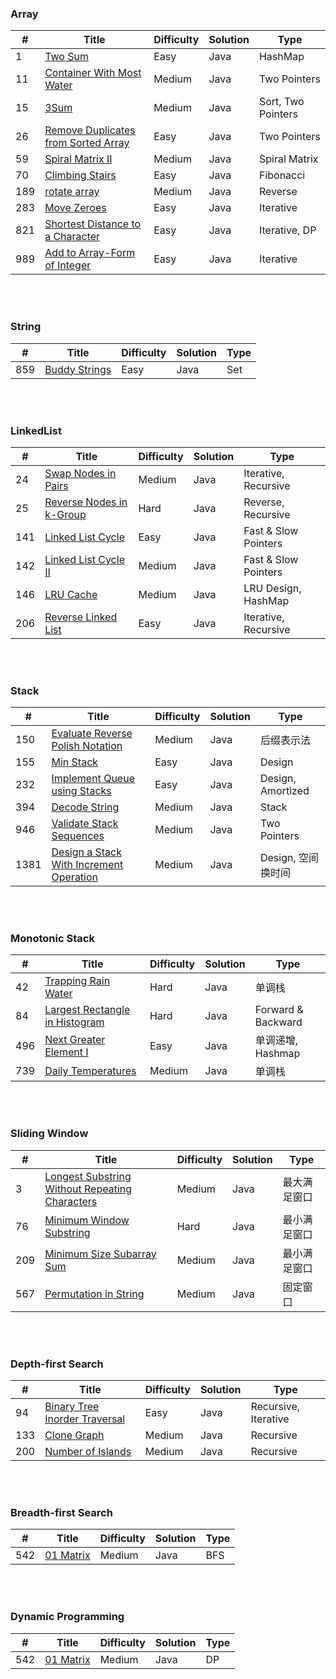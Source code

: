### Array
| # | Title | Difficulty | Solution | Type |
|---| ----- | ---------- | -------- | ---- |
| 1 | [Two Sum](https://github.com/HackBL/Leetcode/blob/main/Array/1.%20Two%20Sum.md) | Easy | Java | HashMap |
| 11 | [Container With Most Water](https://github.com/HackBL/Leetcode/blob/main/Array/11.%20Container%20With%20Most%20Water.md) | Medium | Java | Two Pointers |
| 15 | [3Sum](https://github.com/HackBL/Leetcode/blob/main/Array/15.%203Sum.md) | Medium | Java | Sort, Two Pointers |
| 26 | [Remove Duplicates from Sorted Array](https://github.com/HackBL/Leetcode/blob/main/Array/26.%20Remove%20Duplicates%20from%20Sorted%20Array.md) | Easy | Java | Two Pointers |
| 59 | [Spiral Matrix II](https://github.com/HackBL/Leetcode/blob/main/Array/59.%20Spiral%20Matrix%20II.md) | Medium | Java | Spiral Matrix |
| 70 | [Climbing Stairs](https://github.com/HackBL/Leetcode/blob/main/Array/70.%20Climbing%20Stairs.md) | Easy | Java | Fibonacci |
| 189 | [rotate array](https://github.com/HackBL/Leetcode/blob/main/Array/189.%20rotate%20array.md) | Medium | Java | Reverse |
| 283 | [Move Zeroes](https://github.com/HackBL/Leetcode/blob/main/Array/283.%20Move%20Zeros.md) | Easy | Java | Iterative |
| 821 | [Shortest Distance to a Character](https://github.com/HackBL/Leetcode/blob/main/Array/821.%20Shortest%20Distance%20to%20a%20Character.md) | Easy | Java |  Iterative, DP|
| 989 | [Add to Array-Form of Integer](https://github.com/HackBL/Leetcode/blob/main/Array/989.%20Add%20to%20Array-Form%20of%20Integer.md) | Easy | Java | Iterative |


<br /><br />
### String
| # | Title | Difficulty | Solution | Type |
|---| ----- | ---------- | -------- | ---- |
| 859 | [Buddy Strings](https://github.com/HackBL/Leetcode/blob/main/String/859.%20Buddy%20Strings.md) | Easy | Java | Set |



<br /><br />
### LinkedList
| # | Title | Difficulty | Solution | Type |
|---| ----- | ---------- | -------- | ---- |
| 24 | [Swap Nodes in Pairs](https://github.com/HackBL/Leetcode/blob/main/LinkedList/24.%20Swap%20Nodes%20in%20Pairs.md) | Medium | Java | Iterative, Recursive |
| 25 | [Reverse Nodes in k-Group](https://github.com/HackBL/Leetcode/blob/main/LinkedList/25.%20Reverse%20Nodes%20in%20k-Group.md) | Hard | Java | Reverse, Recursive |
| 141 | [Linked List Cycle](https://github.com/HackBL/Leetcode/blob/main/LinkedList/141.%20Linked%20List%20Cycle.md) | Easy | Java | Fast & Slow Pointers |
| 142 | [Linked List Cycle II](https://github.com/HackBL/Leetcode/blob/main/LinkedList/142.%20Linked%20List%20Cycle%20II.md) | Medium | Java | Fast & Slow Pointers |
| 146 | [LRU Cache](https://github.com/HackBL/Leetcode/blob/main/LinkedList/146.%20LRU%20cache.md) | Medium | Java | LRU Design, HashMap |
| 206 | [Reverse Linked List](https://github.com/HackBL/Leetcode/blob/main/LinkedList/206.%20Reverse%20Linked%20List.md) | Easy | Java | Iterative, Recursive |


<br /><br />
### Stack
| # | Title | Difficulty | Solution | Type |
|---| ----- | ---------- | -------- | ---- |
| 150 | [Evaluate Reverse Polish Notation](https://github.com/HackBL/Leetcode/blob/main/Stack/150.%20Evaluate%20Reverse%20Polish%20Notation.md) | Medium | Java | 后缀表示法 |
| 155 | [Min Stack](https://github.com/HackBL/Leetcode/blob/main/Stack/155.%20Min%20Stack.md) | Easy | Java | Design |
| 232 | [Implement Queue using Stacks](https://github.com/HackBL/Leetcode/blob/main/Stack/232.%20Implement%20Queue%20using%20Stacks.md) | Easy | Java | Design, Amortized |
| 394 | [Decode String](https://github.com/HackBL/Leetcode/blob/main/Stack/394.%20Decode%20String.md) | Medium | Java | Stack |
| 946 | [Validate Stack Sequences](https://github.com/HackBL/Leetcode/blob/main/Stack/946.%20Validate%20Stack%20Sequences.md) | Medium | Java | Two Pointers |
| 1381 | [Design a Stack With Increment Operation](https://github.com/HackBL/Leetcode/blob/main/Stack/1381.%20Design%20a%20Stack%20With%20Increment%20Operation.md) | Medium | Java | Design, 空间换时间 |




<br /><br />
### Monotonic Stack
| # | Title | Difficulty | Solution | Type |
|---| ----- | ---------- | -------- | ---- |
| 42 | [Trapping Rain Water](https://github.com/HackBL/Leetcode/blob/main/Monotonic%20Stack/42.%20Trapping%20Rain%20Water.md) | Hard | Java | 单调栈 |
| 84 | [Largest Rectangle in Histogram](https://github.com/HackBL/Leetcode/blob/main/Monotonic%20Stack/84.%20Largest%20Rectangle%20in%20Histogram.md) | Hard | Java | Forward & Backward |
| 496 | [Next Greater Element I](https://github.com/HackBL/Leetcode/blob/main/Monotonic%20Stack/496.%20Next%20Greater%20Element%20I.md) | Easy | Java | 单调递增, Hashmap |
| 739 | [Daily Temperatures](https://github.com/HackBL/Leetcode/blob/main/Monotonic%20Stack/739.%20Daily%20Temperatures.md) | Medium | Java | 单调栈 |

<br /><br />
### Sliding Window
| # | Title | Difficulty | Solution | Type |
|---| ----- | ---------- | -------- | ---- |
| 3 | [Longest Substring Without Repeating Characters ](https://github.com/HackBL/Leetcode/blob/main/Sliding%20Window/3.%20Longest%20Substring%20Without%20Repeating%20Characters.md) | Medium | Java | 最大满足窗口 |
| 76 | [Minimum Window Substring](https://github.com/HackBL/Leetcode/blob/main/Sliding%20Window/76.%20Minimum%20Window%20Substring.md) | Hard | Java | 最小满足窗口 |
| 209 | [Minimum Size Subarray Sum](https://github.com/HackBL/Leetcode/blob/main/Sliding%20Window/209.%20Minimum%20Size%20Subarray%20Sum.md) | Medium | Java | 最小满足窗口 |
| 567 | [Permutation in String](https://github.com/HackBL/Leetcode/blob/main/Sliding%20Window/567.%20Permutation%20in%20String.md) | Medium | Java | 固定窗口 |


<br /><br />
### Depth-first Search
| # | Title | Difficulty | Solution | Type |
|---| ----- | ---------- | -------- | ---- |
| 94 | [Binary Tree Inorder Traversal](https://github.com/HackBL/Leetcode/blob/main/Depth-first%20Search/94.%20Binary%20Tree%20Inorder%20Traversal.md) | Easy | Java | Recursive, Iterative |
| 133 | [Clone Graph](https://github.com/HackBL/Leetcode/blob/main/Depth-first%20Search/133.%20Clone%20Graph.md) | Medium | Java | Recursive |
| 200 | [Number of Islands](https://github.com/HackBL/Leetcode/blob/main/Depth-first%20Search/200.%20Number%20of%20Islands.md) | Medium | Java | Recursive |


<br /><br />
### Breadth-first Search
| # | Title | Difficulty | Solution | Type |
|---| ----- | ---------- | -------- | ---- |
| 542 | [01 Matrix](https://github.com/HackBL/Leetcode/blob/main/Breadth-first%20Search/542.%2001%20Matrix.md) | Medium | Java | BFS |


<br /><br />
### Dynamic Programming
| # | Title | Difficulty | Solution | Type |
|---| ----- | ---------- | -------- | ---- |
| 542 | [01 Matrix](https://github.com/HackBL/Leetcode/blob/main/DP/542.%2001%20Matrix.md) | Medium | Java | DP |


